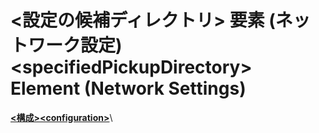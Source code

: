 # <a name="specifiedpickupdirectory-element-network-settings"></a><span data-ttu-id="23f3e-101">\<設定の候補ディレクトリ> 要素 (ネットワーク設定)</span><span class="sxs-lookup"><span data-stu-id="23f3e-101">\<specifiedPickupDirectory> Element (Network Settings)</span></span>
  
<span data-ttu-id="23f3e-102">[**\<構成>**](../configuration-element.md)</span><span class="sxs-lookup"><span data-stu-id="23f3e-102">[**\<configuration>**](../configuration-element.md)</span></span>\
